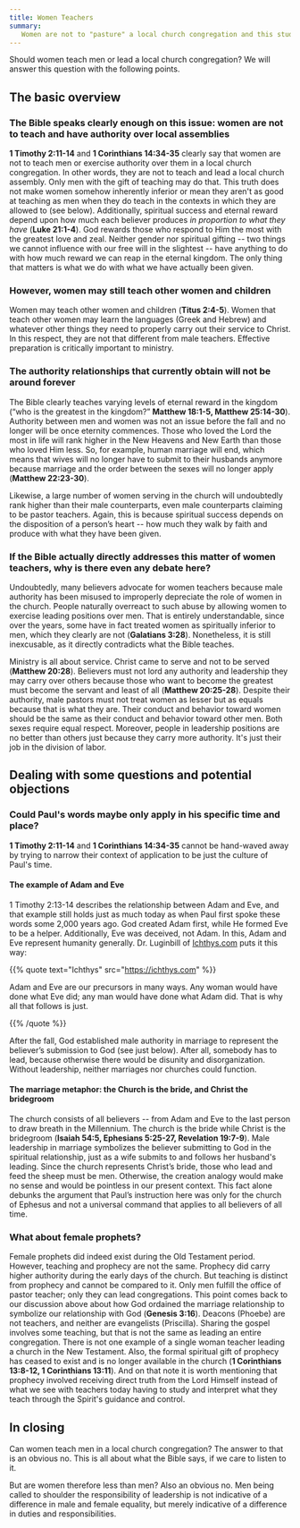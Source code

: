 ```yaml
---
title: Women Teachers 
summary: 
   Women are not to "pasture" a local church congregation and this study will examine the biblical evidence for why this is. However, there are a few other things that need examination that this page will address. 
---
```


Should women teach men or lead a local church congregation? We will answer this question with the following points. 

## The basic overview

### The Bible speaks clearly enough on this issue: women are not to teach and have authority over local assemblies

**1 Timothy 2:11-14** and **1 Corinthians 14:34-35** clearly say that women are not to teach men or exercise authority over them in a local church congregation. In other words, they are not to teach and lead a local church assembly. Only men with the gift of teaching may do that. This truth does not make women somehow inherently inferior or mean they aren't as good at teaching as men when they do teach in the contexts in which they are allowed to (see below). Additionally, spiritual success and eternal reward depend upon how much each believer produces *in proportion to what they have* (**Luke 21:1-4**). God rewards those who respond to Him the most with the greatest love and zeal. Neither gender nor spiritual gifting -- two things we cannot influence with our free will in the slightest -- have anything to do with how much reward we can reap in the eternal kingdom. The only thing that matters is what we do with what we have actually been given.

### However, women may still teach other women and children

Women may teach other women and children (**Titus 2:4-5**).  Women that teach other women may learn the languages (Greek and Hebrew) and whatever other things they need to properly carry out their service to Christ. In this respect, they are not that different from male teachers. Effective preparation is critically important to ministry.

### The authority relationships that currently obtain will not be around forever

The Bible clearly teaches varying levels of eternal reward in the kingdom (“who is the greatest in the kingdom?” **Matthew 18:1-5, Matthew 25:14-30**). Authority between men and women was not an issue before the fall and no longer will be once eternity commences. Those who loved the Lord the most in life will rank higher in the New Heavens and New Earth than those who loved Him less. So, for example, human marriage will end, which means that wives will no longer have to submit to their husbands anymore because marriage and the order between the sexes will no longer apply (**Matthew 22:23-30**).

Likewise, a large number of women serving in the church will undoubtedly rank higher than their male counterparts, even male counterparts claiming to be pastor teachers. Again, this is because spiritual success depends on the disposition of a person’s heart -- how much they walk by faith and produce with what they have been given. 

### If the Bible actually directly addresses this matter of women teachers, why is there even any debate here?

Undoubtedly, many believers advocate for women teachers because male authority has been misused to improperly depreciate the role of women in the church. People naturally overreact to such abuse by allowing women to exercise leading positions over men. That is entirely understandable, since over the years, some have in fact treated women as spiritually inferior to men, which they clearly are not (**Galatians 3:28**). Nonetheless, it is still inexcusable, as it directly contradicts what the Bible teaches.

Ministry is all about service. Christ came to serve and not to be served (**Matthew 20:28**). Believers must not lord any authority and leadership they may carry over others because those who want to become the greatest must become the servant and least of all (**Matthew 20:25-28**). Despite their authority, male pastors must not treat women as lesser but as equals because that is what they are. Their conduct and behavior toward women should be the same as their conduct and behavior toward other men. Both sexes require equal respect. Moreover, people in leadership positions are no better than others just because they carry more authority. It's just their job in the division of labor.

## Dealing with some questions and potential objections

### Could Paul's words maybe only apply in his specific time and place?

**1 Timothy 2:11-14** and **1 Corinthians 14:34-35** cannot be hand-waved away by trying to narrow their context of application to be just the culture of Paul's time. 

#### The example of Adam and Eve

1 Timothy 2:13-14 describes the relationship between Adam and Eve, and that example still holds just as much today as when Paul first spoke these words some 2,000 years ago. God created Adam first, while He formed Eve to be a helper. Additionally, Eve was deceived, not Adam. In this, Adam and Eve represent humanity generally. Dr. Luginbill of [Ichthys.com](https://www.ichthys.com) puts it this way:

{{% quote text="Ichthys" src="https://ichthys.com" %}}

Adam and Eve are our precursors in many ways. Any woman would have done what Eve did; any man would have done what Adam did. That is why all that follows is just.

{{% /quote %}}

After the fall, God established male authority in marriage to represent the believer’s submission to God (see just below). After all, somebody has to lead, because otherwise there would be disunity and disorganization. Without leadership, neither marriages nor churches could function. 

#### The marriage metaphor: the Church is the bride, and Christ the bridegroom

The church consists of all believers -- from Adam and Eve to the last person to draw breath in the Millennium. The church is the bride while Christ is the bridegroom (**Isaiah 54:5, Ephesians 5:25-27, Revelation 19:7-9**). Male leadership in marriage symbolizes the believer submitting to God in the spiritual relationship, just as a wife submits to and follows her husband's leading. Since the church represents Christ’s bride, those who lead and feed the sheep must be men. Otherwise, the creation analogy would make no sense and would be pointless in our present context. This fact alone debunks the argument that Paul’s instruction here was only for the church of Ephesus and not a universal command that applies to all believers of all time.

### What about female prophets?

Female prophets did indeed exist during the Old Testament period. However, teaching and prophecy are not the same. Prophecy did carry higher authority during the early days of the church. But teaching is distinct from prophecy and cannot be compared to it. Only men fulfill the office of pastor teacher; only they can lead congregations. This point comes back to our discussion above about how God ordained the marriage relationship to symbolize our relationship with God (**Genesis 3:16**). Deacons (Phoebe) are not teachers, and neither are evangelists (Priscilla). Sharing the gospel involves some teaching, but that is not the same as leading an entire congregation. There is not one example of a single woman teacher leading a church in the New Testament. Also, the formal spiritual gift of prophecy has ceased to exist and is no longer available in the church (**1 Corinthians 13:8-12, 1 Corinthians 13:11**). And on that note it is worth mentioning that prophecy involved receiving direct truth from the Lord Himself instead of what we see with teachers today having to study and interpret what they teach through the Spirit's guidance and control. 

## In closing

Can women teach men in a local church congregation? The answer to that is an obvious no. This is all about what the Bible says, if we care to listen to it.

But are women therefore less than men? Also an obvious no. Men being called to shoulder the responsibility of leadership is not indicative of a difference in male and female equality, but merely indicative of a difference in duties and responsibilities.

